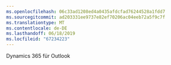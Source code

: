```yaml
---
ms.openlocfilehash: 06c33ad1208ed4a0435afdcfad76244528a1fdd7
ms.sourcegitcommit: ad203331ee9737e82ef70206ac04eeb72a5f9c7f
ms.translationtype: MT
ms.contentlocale: de-DE
ms.lasthandoff: 06/18/2019
ms.locfileid: "67234223"
---
```

Dynamics 365 für Outlook